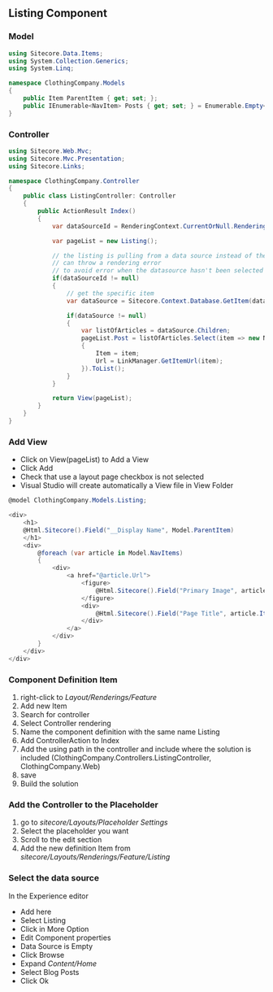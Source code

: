 ## Listing Component

### Model

```csharp
using Sitecore.Data.Items;
using System.Collection.Generics;
using System.Linq;

namespace ClothingCompany.Models
{
    public Item ParentItem { get; set; };
    public IEnumerable<NavItem> Posts { get; set; } = Enumerable.Empty<NavItem>();
}
```

### Controller

```csharp
using Sitecore.Web.Mvc;
using Sitecore.Mvc.Presentation;
using Sitecore.Links;

namespace ClothingCompany.Controller
{
    public class ListingController: Controller
    {
        public ActionResult Index()
        {
            var dataSourceId = RenderingContext.CurrentOrNull.Rendering.DataSource;

            var pageList = new Listing();

            // the listing is pulling from a data source instead of the current context item
            // can throw a rendering error
            // to avoid error when the datasource hasn't been selected yet
            if(dataSourceId != null)
            {
                // get the specific item
                var dataSource = Sitecore.Context.Database.GetItem(dataSourceId);

                if(dataSource != null)
                {
                    var listOfArticles = dataSource.Children;
                    pageList.Post = listOfArticles.Select(item => new NavItems
                    {
                        Item = item;
                        Url = LinkManager.GetItemUrl(item);
                    }).ToList();
                }
            }

            return View(pageList);
        }
    }
}
```

### Add View

- Click on View(pageList) to Add a View
- Click Add
- Check that use a layout page checkbox is not selected
- Visual Studio will create automatically a View file in View Folder

```csharp
@model ClothingCompany.Models.Listing;

<div>
    <h1>
    @Html.Sitecore().Field("__Display Name", Model.ParentItem)
    </h1>
    <div>
        @foreach (var article in Model.NavItems)
        {
            <div>
                <a href="@article.Url">
                    <figure>
                        @Html.Sitecore().Field("Primary Image", article.Item, new { disableWebEdit = true })
                    </figure>
                    <div>
                        @Html.Sitecore().Field("Page Title", article.Item, new { disableWebEdit = true })
                    </div>
                </a>
            </div>
        }
    </div>
</div>
```

### Component Definition Item

1. right-click to *Layout/Renderings/Feature*
2. Add new Item
3. Search for controller
4. Select Controller rendering
5. Name the component definition with the same name Listing
6. Add ControllerAction to Index
7. Add the using path in the controller and include where the solution is included (ClothingCompany.Controllers.ListingController, ClothingCompany.Web)
8. save
9. Build the solution

### Add the Controller to the Placeholder

1. go to *sitecore/Layouts/Placeholder Settings*
2. Select the placeholder you want
3. Scroll to the edit section
4. Add the new definition Item from *sitecore/Layouts/Renderings/Feature/Listing*

### Select the data source

In the Experience editor

- Add here
- Select Listing
- Click in More Option
- Edit Component properties
- Data Source is Empty
- Click Browse
- Expand *Content/Home*
- Select Blog Posts
- Click Ok
